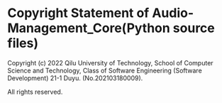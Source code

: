 # Copyright Statement of Audio-Management_Core(Python source files)

Copyright (c) 2022 Qilu University of Technology, School of Computer Science and Technology, Class of Software Engineering (Software Development) 21-1 Duyu. (No.202103180009).

All rights reserved.
